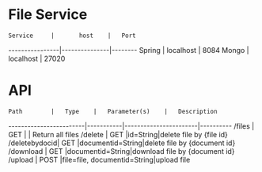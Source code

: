 # File Service

	Service 	|		host	|	Port			
----------------|---------------|--------
	Spring		|	localhost	|  8084
	Mongo		|	localhost	| 27020

# API


	Path		|	Type	|	Parameter(s)	|	Description
------------------------|-----------|-----------------------|----------
/files		|	GET		| | Return all files
/delete			|	GET |id=String|delete file by {file id}
/deletebydocid|	GET 	|documentid=String|delete file by {document id}
/download	 |	GET	|documentid=String|download file by {document id}
/upload	 	|	POST	|file=file, documentid=String|upload file

